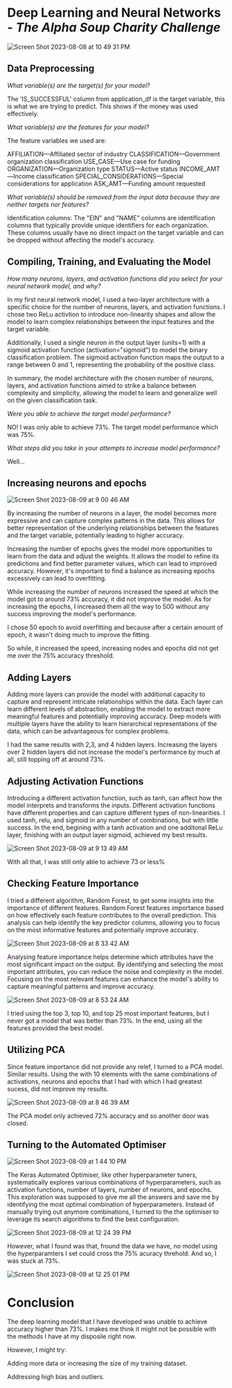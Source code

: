 # Deep Learning and Neural Networks - *The Alpha Soup Charity Challenge*

![Screen Shot 2023-08-08 at 10 49 31 PM](https://github.com/PsCushman/deep-learning-challenge/assets/122395437/5c0ca181-2d3c-4492-b206-e975cef028ff)

## Data Preprocessing

*What variable(s) are the target(s) for your model?*

The 'IS_SUCCESSFUL' column from application_df is the target variable, this is what we are trying to predict. This shows if the money was used effectively.
 
*What variable(s) are the features for your model?*

The feature variables we used are:

AFFILIATION—Affiliated sector of industry
CLASSIFICATION—Government organization classification
USE_CASE—Use case for funding
ORGANIZATION—Organization type
STATUS—Active status
INCOME_AMT—Income classification
SPECIAL_CONSIDERATIONS—Special considerations for application
ASK_AMT—Funding amount requested

*What variable(s) should be removed from the input data because they are neither targets nor features?*

Identification columns: The "EIN" and "NAME" columns are identification columns that typically provide unique identifiers for each organization. These columns usually have no direct impact on the target variable and can be dropped without affecting the model's accuracy.

## Compiling, Training, and Evaluating the Model

*How many neurons, layers, and activation functions did you select for your neural network model, and why?*

In my first neural network model, I used a two-layer architecture with a specific choice for the number of neurons, layers, and activation functions.
I chose two ReLu activtion to introduce non-linearity shapes and allow the model to learn complex relationships between the input features and the target variable.

Additionally, I used a single neuron in the output layer (units=1) with a sigmoid activation function (activation="sigmoid") to model the binary classification problem. The sigmoid activation function maps the output to a range between 0 and 1, representing the probability of the positive class.

In summary, the model architecture with the chosen number of neurons, layers, and activation functions aimed to strike a balance between complexity and simplicity, allowing the model to learn and generalize well on the given classification task.

*Were you able to achieve the target model performance?*

NO! I was only able to achieve 73%. The target model performance which was 75%.


*What steps did you take in your attempts to increase model performance?*

Well... 

## Increasing neurons and epochs

![Screen Shot 2023-08-09 at 9 00 46 AM](https://github.com/PsCushman/deep-learning-challenge/assets/122395437/05b2d022-488f-438e-a427-ad96a577bb08)


By increasing the number of neurons in a layer, the model becomes more expressive and can capture complex patterns in the data. This allows for better representation of the underlying relationships between the features and the target variable, potentially leading to higher accuracy.

Increasing the number of epochs gives the model more opportunities to learn from the data and adjust the weights. It allows the model to refine its predictions and find better parameter values, which can lead to improved accuracy. However, it's important to find a balance as increasing epochs excessively can lead to overfitting.

While increasing the number of neurons increased the speed at which the model got to around 73% accuracy, it did not improve the model. As for increasing the epochs, I increased them all the way to 500 without any success improving the model's performance.

I chose 50 epoch to avoid overfitting and because after a certain amount of epoch, it wasn't doing much to improve the fitting.

So while, it increased the speed, increasing nodes and epochs did not get me over the 75% accuracy threshold.

## Adding Layers


Adding more layers can provide the model with additional capacity to capture and represent intricate relationships within the data. Each layer can learn different levels of abstraction, enabling the model to extract more meaningful features and potentially improving accuracy. Deep models with multiple layers have the ability to learn hierarchical representations of the data, which can be advantageous for complex problems.

I had the same results with 2,3, and 4 hidden layers. Increasing the layers over 2 hidden layers did not increase the model's performance by much at all, still topping off at around 73%.

## Adjusting Activation Functions

Introducing a different activation function, such as tanh, can affect how the model interprets and transforms the inputs. Different activation functions have different properties and can capture different types of non-linearities. I used tanh, relu, and sigmoid in any number of combinations, but with little success. In the end, begining with a tanh activation and one additonal ReLu layer, finishing with an output layer sigmoid, achieved my best results. 

![Screen Shot 2023-08-09 at 9 13 49 AM](https://github.com/PsCushman/deep-learning-challenge/assets/122395437/bc87b36b-1ae4-4ff6-8242-0e80a2d4a012)


With all that, I was still only able to achieve 73 or less%

## Checking Feature Importance

I tried a different algorithm, Random Forest, to get some insights into the importance of different features. Random Forest features importance based on how effectively each feature contributes to the overall prediction. This analysis can help identify the key predictor columns, allowing you to focus on the most informative features and potentially improve accuracy.


![Screen Shot 2023-08-09 at 8 33 42 AM](https://github.com/PsCushman/deep-learning-challenge/assets/122395437/fc3ea252-bff5-4cc7-8068-6bdfe0ed3928)

Analysing feature importance helps determine which attributes have the most significant impact on the output. By identifying and selecting the most important attributes, you can reduce the noise and complexity in the model. Focusing on the most relevant features can enhance the model's ability to capture meaningful patterns and improve accuracy.

![Screen Shot 2023-08-09 at 8 53 24 AM](https://github.com/PsCushman/deep-learning-challenge/assets/122395437/3cd8b984-7757-4dfa-af03-5f38419f4f64)

I tried using the top 3, top 10, and top 25 most important features, but I never got a model that was better than 73%. In the end, using all the features provided the best model.

## Utilizing PCA

Since feature importance did not provide any relef, I turned to a PCA model. Similar results. Using the with 10 elements with the same combinations of activations, neurons and epochs that I had with which I had greatest sucess, did not improve my results.

![Screen Shot 2023-08-09 at 8 46 39 AM](https://github.com/PsCushman/deep-learning-challenge/assets/122395437/ce0adf64-4b38-494a-a6d8-b6ecde624de4)

The PCA model only achieved 72% accuracy and so another door was closed.

## Turning to the Automated Optimiser

![Screen Shot 2023-08-09 at 1 44 10 PM](https://github.com/PsCushman/deep-learning-challenge/assets/122395437/d53db0ae-af4c-438e-b47d-3228227fa38c)

The Keras Automated Optimiser, like other hyperparameter tuners, systematically explores various combinations of hyperparameters, such as activation functions, number of layers, number of neurons, and epochs. This exploration was supposed to give me all the answers and save me by identifying the most optimal combination of hyperparameters. Instead of manually trying out anymore  combinations, I turned to the the optimiser to leverage its search algorithms to find the best configuration.

![Screen Shot 2023-08-09 at 12 24 39 PM](https://github.com/PsCushman/deep-learning-challenge/assets/122395437/6decd39e-4020-4346-9ce3-01c53dcf9314)

However, what I found was that, fround the data we have, no model using the hyperparamters I set could cross the 75% acuracy threhold. And so, I was stuck at 73%.

![Screen Shot 2023-08-09 at 12 25 01 PM](https://github.com/PsCushman/deep-learning-challenge/assets/122395437/6c93c6fd-48dd-4cc2-9ac2-ad2ff00f75c2)

# Conclusion

The deep learning model that I have developed was unable to achieve accuracy higher than 73%. I makes me think it might not be possible with the methods I have at my disposile right now.

However, I might try:

Adding more data or increasing the size of my training dataset. 

Addressing high bias and outliers.

